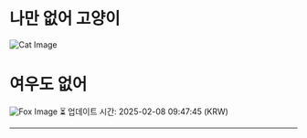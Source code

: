 
# 나만 없어 고양이

![Cat Image](https://cdn2.thecatapi.com/images/4f3.jpg)

# 여우도 없어
![Fox Image](https://randomfox.ca/images/99.jpg)
⏳ 업데이트 시간: 2025-02-08 09:47:45 (KRW)

---
